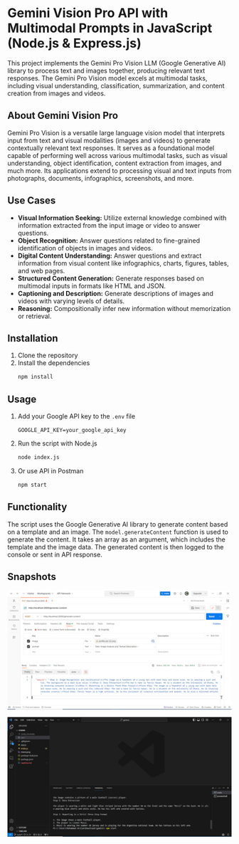 # Gemini Vision Pro API with Multimodal Prompts in JavaScript (Node.js & Express.js)

This project implements the Gemini Pro Vision LLM (Google Generative AI) library to process text and images together, producing relevant text responses. The Gemini Pro Vision model excels at multimodal tasks, including visual understanding, classification, summarization, and content creation from images and videos.

## About Gemini Vision Pro

Gemini Pro Vision is a versatile large language vision model that interprets input from text and visual modalities (images and videos) to generate contextually relevant text responses. It serves as a foundational model capable of performing well across various multimodal tasks, such as visual understanding, object identification, content extraction from images, and much more. Its applications extend to processing visual and text inputs from photographs, documents, infographics, screenshots, and more.

## Use Cases

- **Visual Information Seeking:** Utilize external knowledge combined with information extracted from the input image or video to answer questions.
- **Object Recognition:** Answer questions related to fine-grained identification of objects in images and videos.
- **Digital Content Understanding:** Answer questions and extract information from visual content like infographics, charts, figures, tables, and web pages.
- **Structured Content Generation:** Generate responses based on multimodal inputs in formats like HTML and JSON.
- **Captioning and Description:** Generate descriptions of images and videos with varying levels of details.
- **Reasoning:** Compositionally infer new information without memorization or retrieval.


## Installation

1. Clone the repository
2. Install the dependencies
   ```sh
   npm install
   ```

## Usage

1. Add your Google API key to the `.env` file
   ```env
   GOOGLE_API_KEY=your_google_api_key
   ```
2. Run the script with Node.js
   ```sh
   node index.js
   ```
3. Or use API in Postman
   ```sh
   npm start
   ```

## Functionality
The script uses the Google Generative AI library to generate content based on a template and an image. The `model.generateContent` function is used to generate the content. It takes an array as an argument, which includes the template and the image data. The generated content is then logged to the console or sent in API response.

## Snapshots

![image](./postman.png)

![image](./terminal.png)

